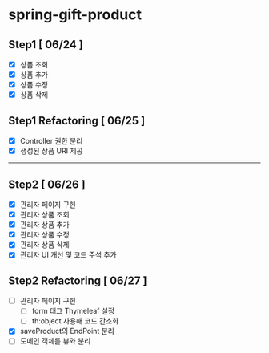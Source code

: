 # spring-gift-product

## Step1 [ 06/24 ]

- [x] 상품 조회
- [x] 상품 추가
- [x] 상품 수정
- [x] 상품 삭제

## Step1 Refactoring [ 06/25 ]

- [x] Controller 권한 분리
- [x] 생성된 상품 URI 제공

<hr>

## Step2 [ 06/26 ]

- [x] 관리자 페이지 구현
- [x] 관리자 상품 조회
- [x] 관리자 상품 추가
- [x] 관리자 상품 수정
- [x] 관리자 상품 삭제
- [x] 관리자 UI 개선 및 코드 주석 추가

## Step2 Refactoring [ 06/27 ]

- [ ] 관리자 페이지 구현
    - [ ] form 태그 Thymeleaf 설정
    - [ ] th:object 사용해 코드 간소화
- [x] saveProduct의 EndPoint 분리
- [ ] 도메인 객체를 뷰와 분리